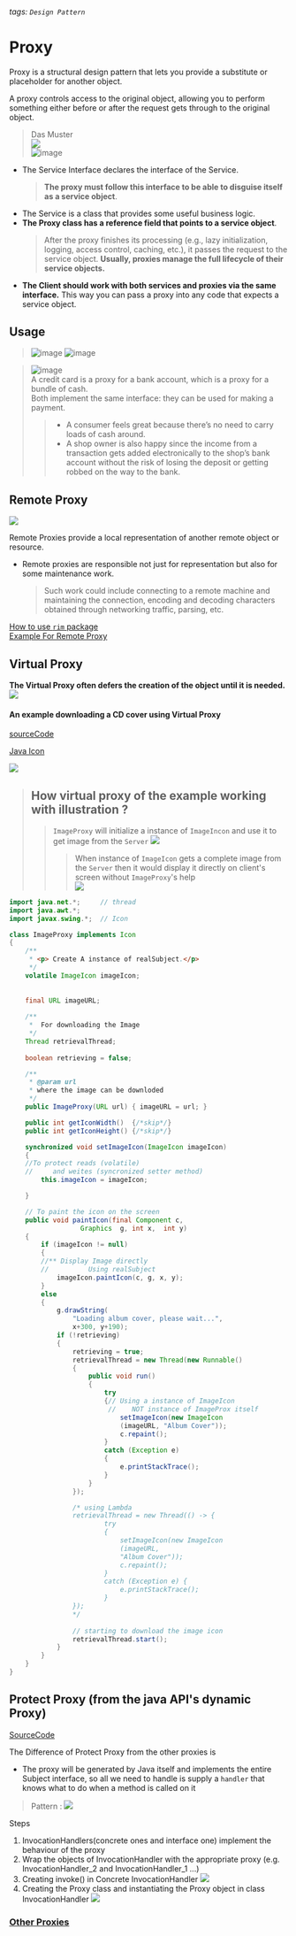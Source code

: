 ###### tags: `Design Pattern` 
# Proxy 

Proxy is a structural design pattern that lets you provide a substitute or placeholder for another object.  

A proxy controls access to the original object, allowing you to perform something either before or after the request gets through to the original object.

> Das Muster  
> ![](https://i.imgur.com/gBFwn55.png)    
> ![image](https://user-images.githubusercontent.com/68631186/126905330-0b920c6c-7591-4504-8927-b346f7f18409.png)  
- The Service Interface declares the interface of the Service. 
    > **The proxy must follow this interface to be able to disguise itself as a service object**.
- The Service is a class that provides some useful business logic.
- **The Proxy class has a reference field that points to a service object**. 
    > After the proxy finishes its processing (e.g., lazy initialization, logging, access control, caching, etc.), 
    > it passes the request to the service object. **Usually, proxies manage the full lifecycle of their service objects.**
- **The Client should work with both services and proxies via the same interface.** This way you can pass a proxy into any code that expects a service object.


## Usage

> ![image](https://user-images.githubusercontent.com/68631186/126905142-44b5392e-e923-4949-baab-4288b341f6d5.png)
> ![image](https://user-images.githubusercontent.com/68631186/126905293-b93f2591-71e0-4a71-9cbc-c867ddcc8ff6.png)

> ![image](https://user-images.githubusercontent.com/68631186/126905236-d3a493a3-8bb0-4c71-89e1-8d5e58623fb1.png)  
> A credit card is a proxy for a bank account, which is a proxy for a bundle of cash.  
> Both implement the same interface: they can be used for making a payment. 
>> - A consumer feels great because there’s no need to carry loads of cash around. 
>> - A shop owner is also happy since the income from a transaction gets added electronically to the shop’s bank account without the risk of losing the deposit or getting robbed on the way to the bank.




## Remote Proxy  
![](https://i.imgur.com/Bw4YsvT.png)  

Remote Proxies provide a local representation of another remote object or resource.  

- Remote proxies are responsible not just for representation but also for some maintenance work.  
    > Such work could include connecting to a remote machine and maintaining the connection, encoding and decoding characters obtained through networking traffic, parsing, etc.

[How to use `rim` package](https://github.com/maxwolf621/JavaNote/blob/main/rim.md)  
[Example For Remote Proxy](https://fjp.at/design-patterns/proxy)    


## Virtual Proxy

**The Virtual Proxy often defers the creation of the object until it is needed.**  
![](https://i.imgur.com/nEo580y.png)  
 

#### An example downloading a CD cover using Virtual Proxy

[sourceCode](https://github.com/bethrobson/Head-First-Design-Patterns/tree/master/src/headfirst/designpatterns/proxy/virtualproxy)

[Java Icon](https://docs.oracle.com/javase/tutorial/uiswing/components/icon.html)

![](https://i.imgur.com/v7ZVpWQ.png)  

> How virtual proxy of the example working with illustration ?
> --- 
>>`ImageProxy` will initialize a instance of `ImageIncon` and use it to get image from the `Server`
>>![](https://i.imgur.com/dsTQKGq.png)  
>>> When instance of `ImageIcon` gets a complete image from the `Server` then it would display it directly on client's screen without `ImageProxy`'s help  
>>> ![](https://i.imgur.com/9l7FU9x.png)  


 
```java
import java.net.*;     // thread
import java.awt.*;       
import javax.swing.*;  // Icon

class ImageProxy implements Icon 
{ 
    /** 
     * <p> Create A instance of realSubject.</p>
     */
    volatile ImageIcon imageIcon;
    
    
    final URL imageURL;
    
    /**
     *  For downloading the Image
     */
    Thread retrievalThread;
    
    boolean retrieving = false;

    /**
     * @param url 
     * where the image can be downloded
     */
    public ImageProxy(URL url) { imageURL = url; }

    public int getIconWidth()  {/*skip*/}
    public int getIconHeight() {/*skip*/}

    synchronized void setImageIcon(ImageIcon imageIcon)
    {
    //To protect reads (volatile) 
    //     and weites (syncronized setter method)
        this.imageIcon = imageIcon;

    }

    // To paint the icon on the screen
    public void paintIcon(final Component c, 
                  Graphics  g, int x,  int y)
    {
        if (imageIcon != null) 
        {
        //** Display Image directly
        //          Using realSubject
            imageIcon.paintIcon(c, g, x, y);
        } 
        else 
        {
            g.drawString(
                "Loading album cover, please wait...",
                x+300, y+190);
            if (!retrieving) 
            {
                retrieving = true;
                retrievalThread = new Thread(new Runnable() 
                {
                    public void run() 
                    {
                        try
                        {// Using a instance of ImageIcon
                         //    NOT instance of ImageProx itself
                            setImageIcon(new ImageIcon
                            (imageURL, "Album Cover"));
                            c.repaint();
                        }
                        catch (Exception e) 
                        {
                            e.printStackTrace();
                        }
                    }
                });

                /* using Lambda
                retrievalThread = new Thread(() -> {
                        try 
                        {
                            setImageIcon(new ImageIcon
                            (imageURL, 
                            "Album Cover"));
                            c.repaint();
                        } 
                        catch (Exception e) {
                            e.printStackTrace();
                        }
                });
                */
                
                // starting to download the image icon
                retrievalThread.start();
            }
        }
    }
}
```


## Protect Proxy (from the java API's dynamic Proxy)

[SourceCode](https://github.com/bethrobson/Head-First-Design-Patterns/tree/master/src/headfirst/designpatterns/proxy/javaproxy)

The Difference of Protect Proxy from the other proxies is
- The proxy will be generated by Java itself and implements the entire Subject interface, so all we need to handle is supply a `handler` that knows what to do when a method is called on it

> Pattern
> : ![](https://i.imgur.com/DaQEktc.png)

Steps
1. InvocationHandlers(concrete ones and interface one) implement the behaviour of the proxy
2. Wrap the objects of InvocationHandler with the appropriate proxy (e.g. InvocationHandler_2 and InvocationHandler_1 ...)
3. Creating invoke() in Concrete InvocationHandler
    ![](https://i.imgur.com/hF5ozyX.png)
4. Creating the Proxy class and instantiating the Proxy object in class InvocationHandler
    ![](https://i.imgur.com/ixlMgOL.png)


### [Other Proxies](http://corrupt003-design-pattern.blogspot.com/2016/10/proxy-pattern.html)

